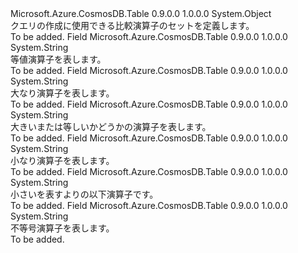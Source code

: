 <Type Name="QueryComparisons" FullName="Microsoft.Azure.CosmosDB.Table.QueryComparisons">
  <TypeSignature Language="C#" Value="public static class QueryComparisons" />
  <TypeSignature Language="ILAsm" Value=".class public auto ansi abstract sealed beforefieldinit QueryComparisons extends System.Object" />
  <TypeSignature Language="DocId" Value="T:Microsoft.Azure.CosmosDB.Table.QueryComparisons" />
  <TypeSignature Language="VB.NET" Value="Public Class QueryComparisons" />
  <TypeSignature Language="F#" Value="type QueryComparisons = class" />
  <AssemblyInfo>
    <AssemblyName>Microsoft.Azure.CosmosDB.Table</AssemblyName>
    <AssemblyVersion>0.9.0.0</AssemblyVersion>
    <AssemblyVersion>1.0.0.0</AssemblyVersion>
  </AssemblyInfo>
  <Base>
    <BaseTypeName>System.Object</BaseTypeName>
  </Base>
  <Interfaces />
  <Docs>
    <summary>
            クエリの作成に使用できる比較演算子のセットを定義します。
            </summary>
    <remarks>To be added.</remarks>
  </Docs>
  <Members>
    <Member MemberName="Equal">
      <MemberSignature Language="C#" Value="public const string Equal;" />
      <MemberSignature Language="ILAsm" Value=".field public static literal string Equal" />
      <MemberSignature Language="DocId" Value="F:Microsoft.Azure.CosmosDB.Table.QueryComparisons.Equal" />
      <MemberSignature Language="VB.NET" Value="Public Const Equal As String " />
      <MemberSignature Language="F#" Value="val mutable Equal : string" Usage="Microsoft.Azure.CosmosDB.Table.QueryComparisons.Equal" />
      <MemberType>Field</MemberType>
      <AssemblyInfo>
        <AssemblyName>Microsoft.Azure.CosmosDB.Table</AssemblyName>
        <AssemblyVersion>0.9.0.0</AssemblyVersion>
        <AssemblyVersion>1.0.0.0</AssemblyVersion>
      </AssemblyInfo>
      <ReturnValue>
        <ReturnType>System.String</ReturnType>
      </ReturnValue>
      <Docs>
        <summary>
            等値演算子を表します。
            </summary>
        <remarks>To be added.</remarks>
      </Docs>
    </Member>
    <Member MemberName="GreaterThan">
      <MemberSignature Language="C#" Value="public const string GreaterThan;" />
      <MemberSignature Language="ILAsm" Value=".field public static literal string GreaterThan" />
      <MemberSignature Language="DocId" Value="F:Microsoft.Azure.CosmosDB.Table.QueryComparisons.GreaterThan" />
      <MemberSignature Language="VB.NET" Value="Public Const GreaterThan As String " />
      <MemberSignature Language="F#" Value="val mutable GreaterThan : string" Usage="Microsoft.Azure.CosmosDB.Table.QueryComparisons.GreaterThan" />
      <MemberType>Field</MemberType>
      <AssemblyInfo>
        <AssemblyName>Microsoft.Azure.CosmosDB.Table</AssemblyName>
        <AssemblyVersion>0.9.0.0</AssemblyVersion>
        <AssemblyVersion>1.0.0.0</AssemblyVersion>
      </AssemblyInfo>
      <ReturnValue>
        <ReturnType>System.String</ReturnType>
      </ReturnValue>
      <Docs>
        <summary>
            大なり演算子を表します。
            </summary>
        <remarks>To be added.</remarks>
      </Docs>
    </Member>
    <Member MemberName="GreaterThanOrEqual">
      <MemberSignature Language="C#" Value="public const string GreaterThanOrEqual;" />
      <MemberSignature Language="ILAsm" Value=".field public static literal string GreaterThanOrEqual" />
      <MemberSignature Language="DocId" Value="F:Microsoft.Azure.CosmosDB.Table.QueryComparisons.GreaterThanOrEqual" />
      <MemberSignature Language="VB.NET" Value="Public Const GreaterThanOrEqual As String " />
      <MemberSignature Language="F#" Value="val mutable GreaterThanOrEqual : string" Usage="Microsoft.Azure.CosmosDB.Table.QueryComparisons.GreaterThanOrEqual" />
      <MemberType>Field</MemberType>
      <AssemblyInfo>
        <AssemblyName>Microsoft.Azure.CosmosDB.Table</AssemblyName>
        <AssemblyVersion>0.9.0.0</AssemblyVersion>
        <AssemblyVersion>1.0.0.0</AssemblyVersion>
      </AssemblyInfo>
      <ReturnValue>
        <ReturnType>System.String</ReturnType>
      </ReturnValue>
      <Docs>
        <summary>
            大きいまたは等しいかどうかの演算子を表します。
            </summary>
        <remarks>To be added.</remarks>
      </Docs>
    </Member>
    <Member MemberName="LessThan">
      <MemberSignature Language="C#" Value="public const string LessThan;" />
      <MemberSignature Language="ILAsm" Value=".field public static literal string LessThan" />
      <MemberSignature Language="DocId" Value="F:Microsoft.Azure.CosmosDB.Table.QueryComparisons.LessThan" />
      <MemberSignature Language="VB.NET" Value="Public Const LessThan As String " />
      <MemberSignature Language="F#" Value="val mutable LessThan : string" Usage="Microsoft.Azure.CosmosDB.Table.QueryComparisons.LessThan" />
      <MemberType>Field</MemberType>
      <AssemblyInfo>
        <AssemblyName>Microsoft.Azure.CosmosDB.Table</AssemblyName>
        <AssemblyVersion>0.9.0.0</AssemblyVersion>
        <AssemblyVersion>1.0.0.0</AssemblyVersion>
      </AssemblyInfo>
      <ReturnValue>
        <ReturnType>System.String</ReturnType>
      </ReturnValue>
      <Docs>
        <summary>
            小なり演算子を表します。
            </summary>
        <remarks>To be added.</remarks>
      </Docs>
    </Member>
    <Member MemberName="LessThanOrEqual">
      <MemberSignature Language="C#" Value="public const string LessThanOrEqual;" />
      <MemberSignature Language="ILAsm" Value=".field public static literal string LessThanOrEqual" />
      <MemberSignature Language="DocId" Value="F:Microsoft.Azure.CosmosDB.Table.QueryComparisons.LessThanOrEqual" />
      <MemberSignature Language="VB.NET" Value="Public Const LessThanOrEqual As String " />
      <MemberSignature Language="F#" Value="val mutable LessThanOrEqual : string" Usage="Microsoft.Azure.CosmosDB.Table.QueryComparisons.LessThanOrEqual" />
      <MemberType>Field</MemberType>
      <AssemblyInfo>
        <AssemblyName>Microsoft.Azure.CosmosDB.Table</AssemblyName>
        <AssemblyVersion>0.9.0.0</AssemblyVersion>
        <AssemblyVersion>1.0.0.0</AssemblyVersion>
      </AssemblyInfo>
      <ReturnValue>
        <ReturnType>System.String</ReturnType>
      </ReturnValue>
      <Docs>
        <summary>
            小さいを表すよりの以下演算子です。
            </summary>
        <remarks>To be added.</remarks>
      </Docs>
    </Member>
    <Member MemberName="NotEqual">
      <MemberSignature Language="C#" Value="public const string NotEqual;" />
      <MemberSignature Language="ILAsm" Value=".field public static literal string NotEqual" />
      <MemberSignature Language="DocId" Value="F:Microsoft.Azure.CosmosDB.Table.QueryComparisons.NotEqual" />
      <MemberSignature Language="VB.NET" Value="Public Const NotEqual As String " />
      <MemberSignature Language="F#" Value="val mutable NotEqual : string" Usage="Microsoft.Azure.CosmosDB.Table.QueryComparisons.NotEqual" />
      <MemberType>Field</MemberType>
      <AssemblyInfo>
        <AssemblyName>Microsoft.Azure.CosmosDB.Table</AssemblyName>
        <AssemblyVersion>0.9.0.0</AssemblyVersion>
        <AssemblyVersion>1.0.0.0</AssemblyVersion>
      </AssemblyInfo>
      <ReturnValue>
        <ReturnType>System.String</ReturnType>
      </ReturnValue>
      <Docs>
        <summary>
            不等号演算子を表します。
            </summary>
        <remarks>To be added.</remarks>
      </Docs>
    </Member>
  </Members>
</Type>